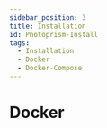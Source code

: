 ```yaml
---
sidebar_position: 3
title: Installation
id: Photoprism-Install
tags:
  - Installation
  - Docker
  - Docker-Compose
---
```


# Docker
